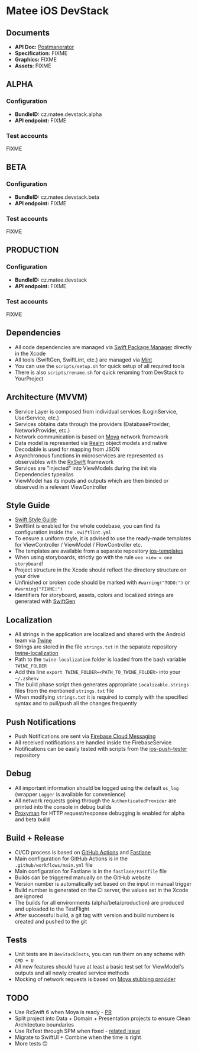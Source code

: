 # Matee iOS DevStack

## Documents
- **API Doc:** [Postmanerator](https://matee-devstack.herokuapp.com/apidoc.html)
- **Specification:** FIXME
- **Graphics:** FIXME
- **Assets**: FIXME

## ALPHA

### Configuration
- **BundleID:** cz.matee.devstack.alpha
- **API endpoint:** FIXME

### Test accounts
FIXME

## BETA

### Configuration
- **BundleID:** cz.matee.devstack.beta
- **API endpoint:** FIXME

### Test accounts
FIXME

## PRODUCTION

### Configuration
- **BundleID:** cz.matee.devstack
- **API endpoint:** FIXME

### Test accounts
FIXME

## Dependencies
- All code dependencies are managed via [Swift Package Manager](https://swift.org/package-manager/) directly in the Xcode
- All tools (SwiftGen, SwiftLint, etc.) are managed via [Mint](https://github.com/yonaskolb/Mint)
- You can use the `scripts/setup.sh` for quick setup of all required tools
- There is also `scripts/rename.sh` for quick renaming from DevStack to YourProject

## Architecture (MVVM)
- Service Layer is composed from individual services (LoginService, UserService, etc.)
- Services obtains data through the providers (DatabaseProvider, NetworkProvider, etc.)
- Network communication is based on [Moya](https://github.com/Moya/Moya) network framework
- Data model is represented via [Realm](https://github.com/realm/realm-cocoa) object models and native Decodable is used for mapping from JSON
- Asynchronous functions in microservices are represented as observables with the [RxSwift](https://github.com/ReactiveX/RxSwift) framework
- Services are "injected" into ViewModels during the init via Dependencies typealias
- ViewModel has its inputs and outputs which are then binded or observed in a relevant ViewController

## Style Guide
- [Swift Style Guide](https://github.com/raywenderlich/swift-style-guide)
- Swiftlint is enabled for the whole codebase, you can find its configuration inside the `.swiftlint.yml`
- To ensure a uniform style, it is advised to use the ready-made templates for ViewController / ViewModel / FlowController etc.
- The templates are available from a separate repository [ios-templates](https://github.com/MateeDevs/devstack-ios-templates)
- When using storyboards, strictly go with the rule `one view = one storyboard`!
- Project structure in the Xcode should reflect the directory structure on your drive
- Unfinished or broken code should be marked with `#warning("TODO:")` or `#warning("FIXME:")`
- Identifiers for storyboard, assets, colors and localized strings are generated with [SwiftGen](https://github.com/SwiftGen/SwiftGen)

## Localization
- All strings in the application are localized and shared with the Android team via [Twine](https://github.com/scelis/twine)
- Strings are stored in the file `strings.txt` in the separate repository [twine-localization](https://github.com/MateeDevs/twine-localization)
- Path to the `twine-localization` folder is loaded from the bash variable `TWINE_FOLDER`
- Add this line `export TWINE_FOLDER=<PATH_TO_TWINE_FOLDER>` into your `~/.zshenv`
- The build phase script then generates appropriate `Localizable.strings` files from the mentioned `strings.txt` file
- When modifying `strings.txt` it is required to comply with the specified syntax and to pull/push all the changes frequently

## Push Notifications
- Push Notifications are sent via [Firebase Cloud Messaging](https://firebase.google.com/docs/cloud-messaging)
- All received notifications are handled inside the FirebaseService
- Notifications can be easily tested with scripts from the [ios-push-tester](https://github.com/MateeDevs/ios-push-tester) repository

## Debug
- All important information should be logged using the default `os_log` (wrapper `Logger` is available for convenience)
- All network requests going through the `AuthenticatedProvider` are printed into the console in debug builds
- [Proxyman](https://proxyman.io) for HTTP request/response debugging is enabled for alpha and beta build

## Build + Release
- CI/CD process is based on [GitHub Actions](https://github.com/features/actions) and [Fastlane](https://fastlane.tools/)
- Main configuration for GitHub Actions is in the `.github/workflows/main.yml` file
- Main configuration for Fastlane is in the `fastlane/Fastfile` file
- Builds can be triggered manually on the GitHub website
- Version number is automatically set based on the input in manual trigger
- Build number is generated on the CI server, the values set in the Xcode are ignored
- The builds for all environments (alpha/beta/production) are produced and uploaded to the TestFlight
- After successful build, a git tag with version and build numbers is created and pushed to the git

## Tests
- Unit tests are in `DevStackTests`, you can run them on any scheme with `CMD + U`
- All new features should have at least a basic test set for ViewModel's outputs and all newly created service methods
- Mocking of network requests is based on [Moya stubbing provider](https://github.com/Moya/Moya/blob/master/docs/Testing.md)

## TODO
- Use RxSwift 6 when Moya is ready - [PR](https://github.com/Moya/Moya/pull/2120)
- Split project into Data + Domain + Presentation projects to ensure Clean Architecture boundaries
- Use RxTest through SPM when fixed - [related issue](https://bugs.swift.org/browse/SR-12303)
- Migrate to SwiftUI + Combine when the time is right
- More tests 🙃
